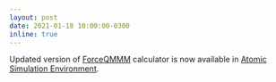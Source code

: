 ```yaml
---
layout: post
date: 2021-01-18 10:00:00-0300
inline: true
---
```


Updated version of [ForceQMMM](https://wiki.fysik.dtu.dk/ase/dev/ase/calculators/qmmm.html#ase.calculators.qmmm.ForceQMMM) calculator is now available in [Atomic Simulation Environment](https://wiki.fysik.dtu.dk/ase/index.html#).
